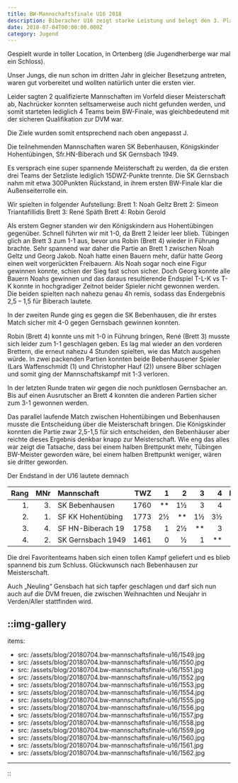 ```yaml
---
title: BW-Mannschaftsfinale U16 2018
description: Biberacher U16 zeigt starke Leistung und belegt den 3. Platz beim BW-Finale.
date: 2018-07-04T00:00:00.000Z
category: Jugend
---
```


Gespielt wurde in toller Location, in Ortenberg (die Jugendherberge war mal ein Schloss).

Unser Jungs, die nun schon im dritten Jahr in gleicher Besetzung antreten, waren gut vorbereitet und wollten natürlich unter die ersten vier.

Leider sagten 2 qualifizierte Mannschaften im Vorfeld dieser Meisterschaft ab, Nachrücker konnten seltsamerweise auch nicht gefunden werden, und somit starteten lediglich 4 Teams beim BW-Finale, was gleichbedeutend mit der sicheren Qualifikation zur DVM war.

Die Ziele wurden somit entsprechend nach oben angepasst J.

Die teilnehmenden Mannschaften waren SK Bebenhausen, Königskinder Hohentübingen, Sfr.HN-Biberach und SK Gernsbach 1949.

Es versprach eine super spannende Meisterschaft zu werden, da die ersten drei Teams der Setzliste lediglich 15DWZ-Punkte trennte. Die SK Gernsbach nahm mit etwa 300Punkten Rückstand, in ihrem ersten BW-Finale klar die Außenseiterrolle ein.

Wir spielten in folgender Aufstellung:
Brett 1: Noah Geltz
Brett 2: Simeon Triantafillidis
Brett 3: René Späth
Brett 4: Robin Gerold

Als erstem Gegner standen wir den Königskindern aus Hohentübingen gegenüber. Schnell führten wir mit 1-0, da Brett 2 leider leer blieb. Tübingen glich an Brett 3 zum 1-1 aus, bevor uns Robin (Brett 4) wieder in Führung brachte. Sehr spannend war daher die Partie an Brett 1 zwischen Noah Geltz und Georg Jakob. Noah hatte einen Bauern mehr, dafür hatte Georg einen weit vorgerückten Freibauern. Als Noah sogar noch eine Figur gewinnen konnte, schien der Sieg fast schon sicher. Doch Georg konnte alle Bauern Noahs gewinnen und das daraus resultierende Endspiel T-L-K vs T-K konnte in hochgradiger Zeitnot beider Spieler nicht gewonnen werden. Die beiden spielten nach nahezu genau 4h remis, sodass das Endergebnis 2,5 – 1,5 für Biberach lautete.

In der zweiten Runde ging es gegen die SK Bebenhausen, die ihr erstes Match sicher mit 4-0 gegen Gernsbach gewinnen konnten.

Robin (Brett 4) konnte uns mit 1-0 in Führung bringen, René (Brett 3) musste sich leider zum 1-1 geschlagen geben. Es lag mal wieder an den vorderen Brettern, die erneut nahezu 4 Stunden spielten, wie das Match ausgehen würde. In zwei packenden Partien konnten beide Bebenhausener Spieler (Lars Waffenschmidt (1) und Christopher Hauf (2)) unsere Biber schlagen und somit ging der Mannschaftskampf mit 1-3 verloren.

In der letzten Runde traten wir gegen die noch punktlosen Gernsbacher an. Bis auf einen Ausrutscher an Brett 4 konnten die anderen Partien sicher zum 3-1 gewonnen werden.

Das parallel laufende Match zwischen Hohentübingen und Bebenhausen musste die Entscheidung über die Meisterschaft bringen. Die Königskinder konnten die Partie zwar 2,5-1,5 für sich entscheiden, den Bebenhäuser aber reichte dieses Ergebnis denkbar knapp zur Meisterschaft. Wie eng das alles war zeigt die Tatsache, dass bei einem halben Brettpunkt mehr, Tübingen BW-Meister geworden wäre, bei einem halben Brettpunkt weniger, wären sie dritter geworden.

Der Endstand in der U16 lautete demnach

| Rang | MNr | Mannschaft        |  TWZ |    1 |    2 |    3 |    4 | Man.Pkt. | Brt.P |
| ---: | --: | :---------------- | ---: | ---: | ---: | ---: | ---: | :------: | ----: |
|   1. |  3. | SK Bebenhausen    | 1760 | \*\* |   1½ |    3 |    4 |   4 – 2  |   8.5 |
|   2. |  1. | SF KK Hohentübing | 1773 |   2½ | \*\* |   1½ |   3½ |   4 – 2  |   7.5 |
|   3. |  4. | SF HN-Biberach 19 | 1758 |    1 |   2½ | \*\* |    3 |   4 – 2  |   6.5 |
|   4. |  2. | SK Gernsbach 1949 | 1461 |    0 |    ½ |    1 | \*\* |   0 – 6  |   1.5 |

Die drei Favoritenteams haben sich einen tollen Kampf geliefert und es blieb spannend bis zum Schluss. Glückwunsch nach Bebenhausen zur Meisterschaft.

Auch „Neuling“ Gensbach hat sich tapfer geschlagen und darf sich nun auch auf die DVM freuen, die zwischen Weihnachten und Neujahr in Verden/Aller stattfinden wird.

::img-gallery
---
items:
  - src: /assets/blog/20180704.bw-mannschaftsfinale-u16/1549.jpg
  - src: /assets/blog/20180704.bw-mannschaftsfinale-u16/1550.jpg
  - src: /assets/blog/20180704.bw-mannschaftsfinale-u16/1551.jpg
  - src: /assets/blog/20180704.bw-mannschaftsfinale-u16/1552.jpg
  - src: /assets/blog/20180704.bw-mannschaftsfinale-u16/1553.jpg
  - src: /assets/blog/20180704.bw-mannschaftsfinale-u16/1554.jpg
  - src: /assets/blog/20180704.bw-mannschaftsfinale-u16/1555.jpg
  - src: /assets/blog/20180704.bw-mannschaftsfinale-u16/1556.jpg
  - src: /assets/blog/20180704.bw-mannschaftsfinale-u16/1557.jpg
  - src: /assets/blog/20180704.bw-mannschaftsfinale-u16/1558.jpg
  - src: /assets/blog/20180704.bw-mannschaftsfinale-u16/1559.jpg
  - src: /assets/blog/20180704.bw-mannschaftsfinale-u16/1560.jpg
  - src: /assets/blog/20180704.bw-mannschaftsfinale-u16/1561.jpg
  - src: /assets/blog/20180704.bw-mannschaftsfinale-u16/1562.jpg
---
::
